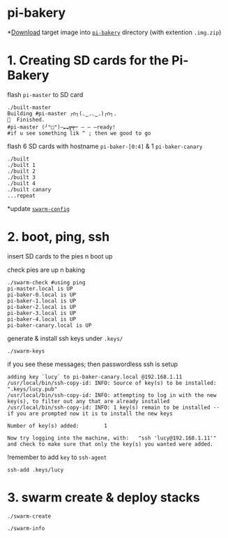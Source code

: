 # pi-bakery

\*[Download](https://blog.hypriot.com/downloads/) target image into [`pi-bakery`](https://github.com/giang12/pi-bakery) directory (with extention `.img.zip`)

# 1. Creating SD cards for the Pi-Bakery

flash `pi-master` to SD card

```ShellSession
./built-master
Building #pi-master ┌∩┐(◟‿◞◟‿◞)┌∩┐.
🍺  Finished.
#pi-master (╯°□°)–︻╦╤─ – – –ready!
#if u see something lik ^ ; then we good to go
```

flash 6 SD cards with hostname `pi-baker-[0:4]` & 1 `pi-baker-canary`

```ShellSession
./built
./built 1
./built 2
./built 3
./built 4
./built canary
...repeat
```

\*update [`swarm-config`](https://github.com/giang12/pi-bakery/blob/master/swarm-config)

# 2. boot, ping, ssh

insert SD cards to the pies n boot up

check pies are up n baking

```ShellSession
./swarm-check #using ping
pi-master.local is UP
pi-baker-0.local is UP
pi-baker-1.local is UP
pi-baker-2.local is UP
pi-baker-3.local is UP
pi-baker-4.local is UP
pi-baker-canary.local is UP
```

generate & install ssh keys under `.keys/`

```ShellSession
./swarm-keys
```

if you see these messages; then passwordless ssh is setup

```ShellSession
adding key `lucy` to pi-baker-canary.local @192.168.1.11
/usr/local/bin/ssh-copy-id: INFO: Source of key(s) to be installed: ".keys/lucy.pub"
/usr/local/bin/ssh-copy-id: INFO: attempting to log in with the new key(s), to filter out any that are already installed
/usr/local/bin/ssh-copy-id: INFO: 1 key(s) remain to be installed -- if you are prompted now it is to install the new keys

Number of key(s) added:        1

Now try logging into the machine, with:   "ssh 'lucy@192.168.1.11'"
and check to make sure that only the key(s) you wanted were added.
```

!remember to add `key` to `ssh-agent`

```
ssh-add .keys/lucy
```

# 3. swarm create & deploy stacks

```ShellSession
./swarm-create

./swarm-info
```
